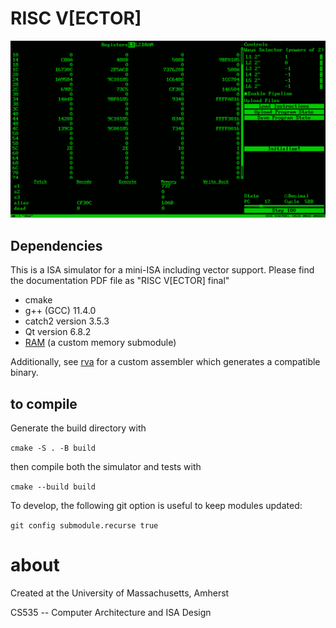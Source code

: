 # RISC V[ECTOR]

![RISC V[ECTOR] UI computing a matrix multiply](./assets/risc_vector.png)

## Dependencies

This is a ISA simulator for a mini-ISA including vector support. Please find the documentation PDF file as "RISC V[ECTOR] final"

- cmake
- g++ (GCC) 11.4.0
- catch2 version 3.5.3
- Qt version 6.8.2
- [RAM](https://github.com/bdunahu/ram) (a custom memory submodule)

Additionally, see [rva](https://github.com/bdunahu/rva) for a custom assembler which generates a compatible binary.

## to compile
Generate the build directory with

`cmake -S . -B build`

then compile both the simulator and tests with

`cmake --build build`

To develop, the following git option is useful to keep modules updated:

`git config submodule.recurse true`

# about

Created at the University of Massachusetts, Amherst

CS535 -- Computer Architecture and ISA Design
